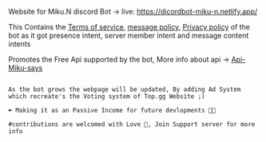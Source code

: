 Website for Miku.N discord Bot -> live: https://dicordbot-miku-n.netlify.app/

This Contains the  [Terms of service](https://dicordbot-miku-n.netlify.app/tos.html), [message policy](https://dicordbot-miku-n.netlify.app/message.html), [Privacy policy](https://dicordbot-miku-n.netlify.app/privacy.html) of the bot as it got presence intent, server member intent and message content intents

Promotes the Free Api supported by the bot,
More info about api -> [Api-Miku-says](https://github.com/vichubenzene/Api-Miku-says)

```console

As the bot grows the webpage will be updated, By adding Ad System
which recreate's the Voting system of Top.gg Website ;)

➽ Making it as an Passive Income for future devlopments 🧑‍💻

#contributions are welcomed with Love 💝, Join Support server for more info
```
